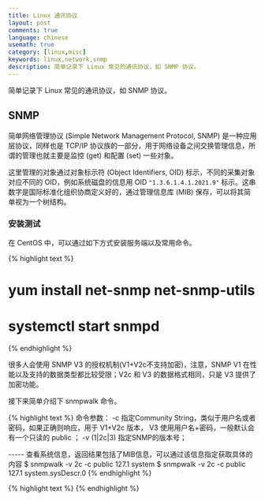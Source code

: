 ```yaml
---
title: Linux 通讯协议
layout: post
comments: true
language: chinese
usemath: true
category: [linux,misc]
keywords: linux,network,snmp
description: 简单记录下 Linux 常见的通讯协议，如 SNMP 协议。
---
```


简单记录下 Linux 常见的通讯协议，如 SNMP 协议。

<!-- more -->

## SNMP

简单网络管理协议 (Simple Network Management Protocol, SNMP) 是一种应用层协议，同样也是 TCP/IP 协议族的一部分，用于网络设备之间交换管理信息，所谓的管理也就主要是监控 (get) 和配置 (set) 一些对象。

这里管理的对象通过对象标示符 (Object Identifiers, OID) 标示，不同的采集对象对应不同的 OID，例如系统磁盘的信息用 OID ```"1.3.6.1.4.1.2021.9"``` 标示。这串数字是国际标准化组织协商定义好的，通过管理信息库 (MIB) 保存，可以将其简单视为一个树结构。

### 安装测试

在 CentOS 中，可以通过如下方式安装服务端以及常用命令。

{% highlight text %}
# yum install net-snmp net-snmp-utils
# systemctl start snmpd
{% endhighlight %}

很多人会使用 SNMP V3 的授权机制(V1+V2c不支持加密)，注意，SNMP V1 在性能以及支持的数据类型都比较受限；V2c 和 V3 的数据格式相同，只是 V3 提供了加密功能。

接下来简单介绍下 snmpwalk 命令。

{% highlight text %}
命令参数：
  -c <string>
    指定Community String，类似于用户名或者密码，如果正确则响应，用于 V1+V2c 版本，
    V3 使用用户名+密码，一般默认会有一个只读的 public ；
  -v (1|2c|3)
    指定SNMP的版本号；

----- 查看系统信息，返回结果包括了MIB信息，可以通过该信息指定获取具体的内容
$ snmpwalk -v 2c -c public 127.1 system
$ snmpwalk -v 2c -c public 127.1 system.sysDescr.0
{% endhighlight %}

<!--
https://kb.op5.com/display/HOWTOs/Configure+a+Linux+server+for+SNMP+monitoring
https://www.ibm.com/developerworks/cn/linux/l-cn-snmp/
iReasoning MIB Browser 启用SNMP的网络设备。
-->






{% highlight text %}
{% endhighlight %}
